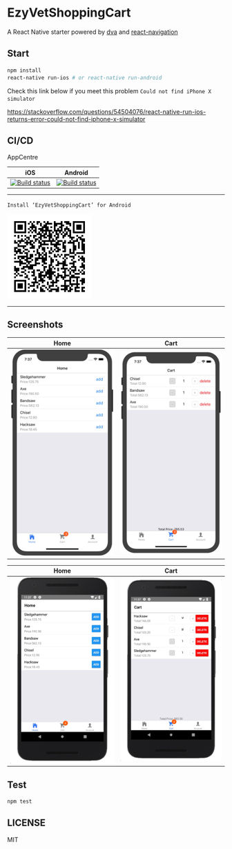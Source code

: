 # EzyVetShoppingCart

A React Native starter powered by [dva](https://github.com/dvajs/dva) and [react-navigation](https://github.com/react-community/react-navigation)

## Start

```bash
npm install
react-native run-ios # or react-native run-android
```

Check this link below if you meet this problem `Could not find iPhone X simulator`

https://stackoverflow.com/questions/54504076/react-native-run-ios-returns-error-could-not-find-iphone-x-simulator

## CI/CD

AppCentre

| iOS                                                                                                                                      | Android                                                                                                                                  |
| ---------------------------------------------------------------------------------------------------------------------------------------- | ---------------------------------------------------------------------------------------------------------------------------------------- |
| [![Build status](https://build.appcenter.ms/v0.1/apps/e89bf3e2-5d27-4d1f-bc61-c3acc1b55f05/branches/master/badge)](https://appcenter.ms) | [![Build status](https://build.appcenter.ms/v0.1/apps/17c6b2f5-e3bb-477d-8b6e-e223a01d6249/branches/master/badge)](https://appcenter.ms) |

---

`Install ‘EzyVetShoppingCart’ for Android`

![QRCode][5]

---

## Screenshots

| Home       | Cart       |
| ---------- | ---------- |
| ![Home][1] | ![Cart][2] |

| Home       | Cart       |
| ---------- | ---------- |
| ![Home][3] | ![Cart][4] |

## Test

```bash
npm test
```

## LICENSE

MIT

[1]: ./screenshots/home.jpg
[2]: ./screenshots/cart.jpg
[3]: ./screenshots/home_a.jpg
[4]: ./screenshots/cart_a.jpg
[5]: ./screenshots/download.png
